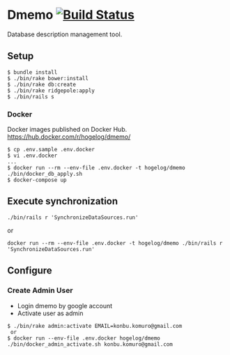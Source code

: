 # Dmemo [![Build Status](https://semaphoreci.com/api/v1/hogelog/dmemo/branches/master/badge.svg)](https://semaphoreci.com/hogelog/dmemo)
Database description management tool.


## Setup
```
$ bundle install
$ ./bin/rake bower:install
$ ./bin/rake db:create
$ ./bin/rake ridgepole:apply
$ ./bin/rails s
```

### Docker

Docker images published on Docker Hub.
https://hub.docker.com/r/hogelog/dmemo/

```
$ cp .env.sample .env.docker
$ vi .env.docker
...
$ docker run --rm --env-file .env.docker -t hogelog/dmemo ./bin/docker_db_apply.sh
$ docker-compose up
```

## Execute synchronization
```
./bin/rails r 'SynchronizeDataSources.run'
```

or

```
docker run --rm --env-file .env.docker -t hogelog/dmemo ./bin/rails r 'SynchronizeDataSources.run'
```


## Configure
### Create Admin User
- Login dmemo by google account
- Activate user as admin
```
$ ./bin/rake admin:activate EMAIL=konbu.komuro@gmail.com
 or
$ docker run --env-file .env.docker hogelog/dmemo ./bin/docker_admin_activate.sh konbu.komuro@gmail.com
```
